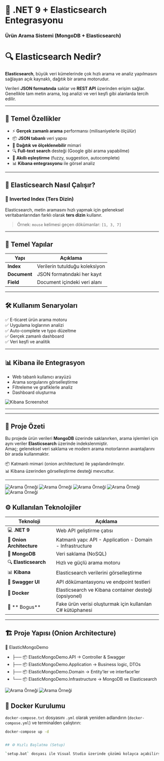 # 🔎 .NET 9 + Elasticsearch Entegrasyonu  
### Ürün Arama Sistemi (MongoDB + Elasticsearch)

# 🔍 Elasticsearch Nedir?

**Elasticsearch**, büyük veri kümelerinde çok hızlı arama ve analiz yapılmasını sağlayan açık kaynaklı, dağıtık bir arama motorudur.

Verileri **JSON formatında** saklar ve **REST API** üzerinden erişim sağlar. Genellikle tam metin arama, log analizi ve veri keşfi gibi alanlarda tercih edilir.

---

## 🚀 Temel Özellikler

- ⚡ **Gerçek zamanlı arama** performansı (milisaniyelerle ölçülür)
- 📦 **JSON tabanlı** veri yapısı
- 🔁 **Dağıtık ve ölçeklenebilir** mimari
- 🔍 **Full-text search** desteği (Google gibi arama yapabilme)
- 🧠 **Akıllı eşleştirme** (fuzzy, suggestion, autocomplete)
- 📊 **Kibana entegrasyonu** ile görsel analiz

---

## 🧠 Elasticsearch Nasıl Çalışır?

### 🔄 Inverted Index (Ters Dizin)

Elasticsearch, metin aramasını hızlı yapmak için geleneksel veritabanlarından farklı olarak **ters dizin** kullanır.

> Örnek: `mouse` kelimesi geçen dökümanlar: `[1, 3, 7]`

---

## 🧱 Temel Yapılar

| Yapı        | Açıklama                           |
|-------------|------------------------------------|
| **Index**   | Verilerin tutulduğu koleksiyon     |
| **Document**| JSON formatındaki her kayıt        |
| **Field**   | Document içindeki veri alanı       |

---

## 🛠 Kullanım Senaryoları

✅ E-ticaret ürün arama motoru  
✅ Uygulama loglarının analizi  
✅ Auto-complete ve typo düzeltme  
✅ Gerçek zamanlı dashboard  
✅ Veri keşfi ve analitik

---

## 📊 Kibana ile Entegrasyon

- Web tabanlı kullanıcı arayüzü
- Arama sorgularını görselleştirme
- Filtreleme ve grafiklerle analiz
- Dashboard oluşturma

![Kibana Screenshot](https://github.com/busenurdmb/ElasticMongoDemo/blob/master/image/kibana.png)

---


---

## 🧩 Proje Özeti

Bu projede ürün verileri **MongoDB** üzerinde saklanırken, arama işlemleri için aynı veriler **Elasticsearch** üzerinde indekslenmiştir.  
Amaç; geleneksel veri saklama ve modern arama motorlarının avantajlarını bir arada kullanmaktır.

📦 Katmanlı mimari (onion architecture) ile yapılandırılmıştır.  
📊 Kibana üzerinden görselleştirme desteği mevcuttur.  

---
![Arama Örneği](https://github.com/busenurdmb/ElasticMongoDemo/blob/master/image/elasticksearchekleme.jpeg)
![Arama Örneği](https://github.com/busenurdmb/ElasticMongoDemo/blob/master/image/elasticksearchsearh.jpeg)
![Arama Örneği](https://github.com/busenurdmb/ElasticMongoDemo/blob/master/image/elastiksearput.jpeg)
![Arama Örneği](https://github.com/busenurdmb/ElasticMongoDemo/blob/master/image/sahte%C3%BCr%C3%BCneklemefake.png)
![Arama Örneği](https://github.com/busenurdmb/ElasticMongoDemo/blob/master/image/kibana1.png)

## ⚙️ Kullanılan Teknolojiler

| Teknoloji | Açıklama |
|----------|----------|
| 💻 **.NET 9** | Web API geliştirme çatısı |
| 🧅 **Onion Architecture** | Katmanlı yapı: API - Application - Domain - Infrastructure |
| 🍃 **MongoDB** | Veri saklama (NoSQL) |
| 🔍 **Elasticsearch** | Hızlı ve güçlü arama motoru |
| 📊 **Kibana** | Elasticsearch verilerini görselleştirme |
| 🧪 **Swagger UI** | API dökümantasyonu ve endpoint testleri |
| 🐳 **Docker** | Elasticsearch ve Kibana container desteği (opsiyonel) |
| 🧰 ** Bogus** | Fake ürün verisi oluşturmak için kullanılan C# kütüphanesi |

---

## 🏗️ Proje Yapısı (Onion Architecture)
📁 ElasticMongoDemo
- ├── 📦 ElasticMongoDemo.API → Controller & Swagger 
- ├── 📦 ElasticMongoDemo.Application → Business logic, DTOs 
- ├── 📦 ElasticMongoDemo.Domain → Entity'ler ve interface’ler 
- └── 📦 ElasticMongoDemo.Infrastructure → MongoDB ve Elasticsearch

![Arama Örneği](https://github.com/busenurdmb/ElasticMongoDemo/blob/master/image/elasticearch2.png)
![Arama Örneği](https://github.com/busenurdmb/ElasticMongoDemo/blob/master/image/dockerek.png)

## 🐳 Docker Kurulumu

`docker-compose.txt` dosyasını `.yml` olarak yeniden adlandırın (`docker-compose.yml`) ve terminalden çalıştırın:

```bash
docker-compose up -d


## ⚙️ Hızlı Başlatma (Setup)

`setup.bat` dosyası ile Visual Studio üzerinde çözümü kolayca açabilirsiniz:

